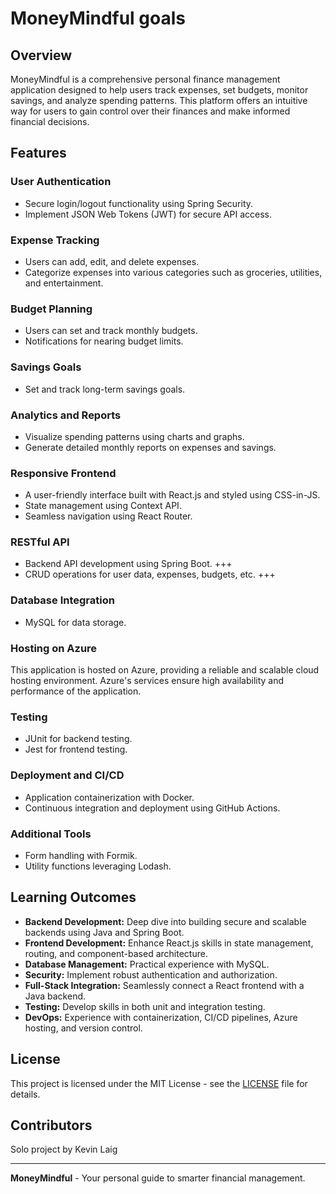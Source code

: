 # MoneyMindful goals

## Overview
MoneyMindful is a comprehensive personal finance management application designed to help users track expenses, set budgets, monitor savings, and analyze spending patterns. This platform offers an intuitive way for users to gain control over their finances and make informed financial decisions.

## Features

### User Authentication
- Secure login/logout functionality using Spring Security.
- Implement JSON Web Tokens (JWT) for secure API access.

### Expense Tracking
- Users can add, edit, and delete expenses.
- Categorize expenses into various categories such as groceries, utilities, and entertainment.

### Budget Planning
- Users can set and track monthly budgets.
- Notifications for nearing budget limits.

### Savings Goals
- Set and track long-term savings goals.

### Analytics and Reports
- Visualize spending patterns using charts and graphs.
- Generate detailed monthly reports on expenses and savings.

### Responsive Frontend
- A user-friendly interface built with React.js and styled using CSS-in-JS.
- State management using Context API.
- Seamless navigation using React Router.

### RESTful API
- Backend API development using Spring Boot. +++
- CRUD operations for user data, expenses, budgets, etc. +++

### Database Integration
- MySQL for data storage.

### Hosting on Azure
This application is hosted on Azure, providing a reliable and scalable cloud hosting environment. Azure's services ensure high availability and performance of the application.

### Testing
- JUnit for backend testing.
- Jest for frontend testing.

### Deployment and CI/CD
- Application containerization with Docker.
- Continuous integration and deployment using GitHub Actions.

### Additional Tools
- Form handling with Formik.
- Utility functions leveraging Lodash.

## Learning Outcomes
- **Backend Development:** Deep dive into building secure and scalable backends using Java and Spring Boot.
- **Frontend Development:** Enhance React.js skills in state management, routing, and component-based architecture.
- **Database Management:** Practical experience with MySQL.
- **Security:** Implement robust authentication and authorization.
- **Full-Stack Integration:** Seamlessly connect a React frontend with a Java backend.
- **Testing:** Develop skills in both unit and integration testing.
- **DevOps:** Experience with containerization, CI/CD pipelines, Azure hosting, and version control.

## License
This project is licensed under the MIT License - see the [LICENSE](LICENSE) file for details.

## Contributors
Solo project by Kevin Laig

---

**MoneyMindful** - Your personal guide to smarter financial management.
